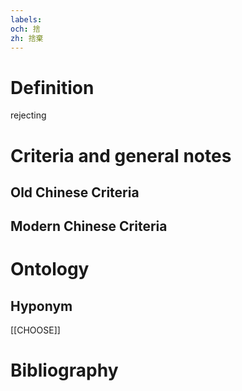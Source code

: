 ```yaml
---
labels: 
och: 捨
zh: 捨棄
---
```


# Definition
rejecting
# Criteria and general notes
## Old Chinese Criteria

## Modern Chinese Criteria

# Ontology

## Hyponym
[[CHOOSE]]
# Bibliography